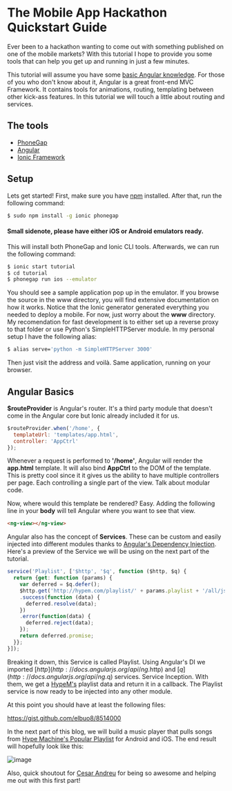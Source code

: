 # The Mobile App Hackathon Quickstart Guide

Ever been to a hackathon wanting to come out with something published on one of the mobile markets?
With this tutorial I hope to provide you some tools that can help you get up and running in just a few minutes.

This tutorial will assume you have some [basic Angular knowledge](http://docs.angularjs.org/tutorial/step_01). For those of you who don't know about it, Angular is a great front-end MVC Framework. It contains tools for animations, routing, templating between other kick-ass features. In this tutorial we will touch a little about routing and services.

## The tools
* [PhoneGap](http://phonegap.com/)
* [Angular](http://angularjs.org)
* [Ionic Framework](http://ionicframework.com/)

## Setup

Lets get started! First, make sure you have [npm](http://npmjs.org) installed. After that, run the following command:
```bash
$ sudo npm install -g ionic phonegap
```

#### Small sidenote, please have either iOS or Android emulators ready.

This will install both PhoneGap and Ionic CLI tools. Afterwards, we can run the following command:

```bash
$ ionic start tutorial
$ cd tutorial
$ phonegap run ios --emulator
```

You should see a sample application pop up in the emulator. If you browse the source in the www directory, you will find extensive documentation on how it works.
Notice that the Ionic generator generated everything you needed to deploy a mobile. For now, just worry about the **www** directory. My recomendation for fast development is
to either set up a reverse proxy to that folder or use Python's SimpleHTTPServer module. In my personal setup I have the following alias:

```bash
$ alias serve='python -m SimpleHTTPServer 3000'
```
Then just visit the address and voilà. Same application, running on your browser.

## Angular Basics

**$routeProvider** is Angular's router. It's a third party module that doesn't come in the Angular core but Ionic already included it for us.

```js
$routeProvider.when('/home', {
  templateUrl: 'templates/app.html',
  controller: 'AppCtrl'
});
```
Whenever a request is performed to **'/home'**, Angular will render the **app.html** template. It will also bind **AppCtrl** to the DOM of the template. This is pretty cool since it it gives us the ability to have multiple controllers per page. Each controlling a single part of the view. Talk about modular code.

Now, where would this template be rendered? Easy. Adding the following line in your **body** will tell Angular where you want to see that view.

```html
<ng-view></ng-view>
```

Angular also has the concept of **Services**. These can be custom and easily injected into different modules thanks to [Angular's Dependency Injection](http://docs.angularjs.org/guide/di).
Here's a preview of the Service we will be using on the next part of the tutorial.

```js
service('Playlist', ['$http', '$q', function ($http, $q) {
  return {get: function (params) {
    var deferred = $q.defer();
    $http.get('http://hypem.com/playlist/' + params.playlist + '/all/json/' + params.pagenum + '/data.json')
    .success(function (data) {
      deferred.resolve(data);
    })
    .error(function(data) {
      deferred.reject(data);
    });
    return deferred.promise;
  }};
}]);
```
Breaking it down, this Service is called Playlist. Using Angular's DI we imported [$http](http://docs.angularjs.org/api/ng.$http) and [$q](http://docs.angularjs.org/api/ng.$q) services. Service Inception. With them, we get a [HypeM's](http://hypem.com) playlist data and return it in a callback. The Playlist service is now ready to be injected into any other module.

At this point you should have at least the following files:

https://gist.github.com/elbuo8/8514000

In the next part of this blog, we will build a music player that pulls songs from [Hype Machine's Popular Playlist](http://hypem.com/popular) for Android and iOS. The end result will hopefully look like this:

![image](https://raw.github.com/elbuo8/blogs/master/The%20Mobile%20App%20Hackathon%20Quickstart%20Guide/player.png)

Also, quick shoutout for [Cesar Andreu](https://twitter.com/CesarAndreu) for being so awesome and helping me out with this first part!
